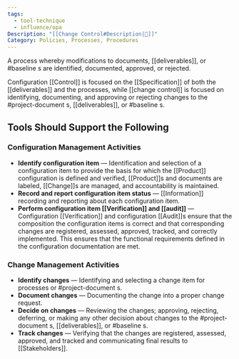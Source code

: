 ```yaml
---
tags:
  - tool-technique
  - influence/opa
Description: "[[Change Control#Description|📝]]"
Category: Policies, Processes, Procedures
---
```

A process whereby modifications to documents, [[deliverables]], or #baseline s are identified, documented, approved, or rejected.

Configuration [[Control]] is focused on the [[Specification]] of both the [[deliverables]] and the processes, while [[change control]] is focused on identifying, documenting, and approving or rejecting changes to the #project-document s, [[deliverables]], or #baseline s.
## Tools Should Support the Following
### Configuration Management Activities
- **Identify configuration item** — Identification and selection of a configuration item to provide the basis for which the [[Product]] configuration is defined and verified, [[Product]]s and documents are labeled, [[Change]]s are managed, and accountability is maintained.
- **Record and report configuration item status** — [[Information]] recording and reporting about each configuration item.
- **Perform configuration item [[Verification]] and [[audit]]** — Configuration [[Verification]] and configuration [[Audit]]s ensure that the composition the configuration items is correct and that corresponding changes are registered, assessed, approved, tracked, and correctly implemented. This ensures that the functional requirements defined in the configuration documentation are met.
### Change Management Activities
- **Identify changes** — Identifying and selecting a change item for processes or #project-document s.
- **Document changes** — Documenting the change into a proper change request.
- **Decide on changes** — Reviewing the changes; approving, rejecting, deferring, or making any other decision about changes to the #project-document s, [[deliverables]], or #baseline s.
- **Track changes** — Verifying that the changes are registered, assessed, approved, and tracked and communicating final results to [[Stakeholders]].